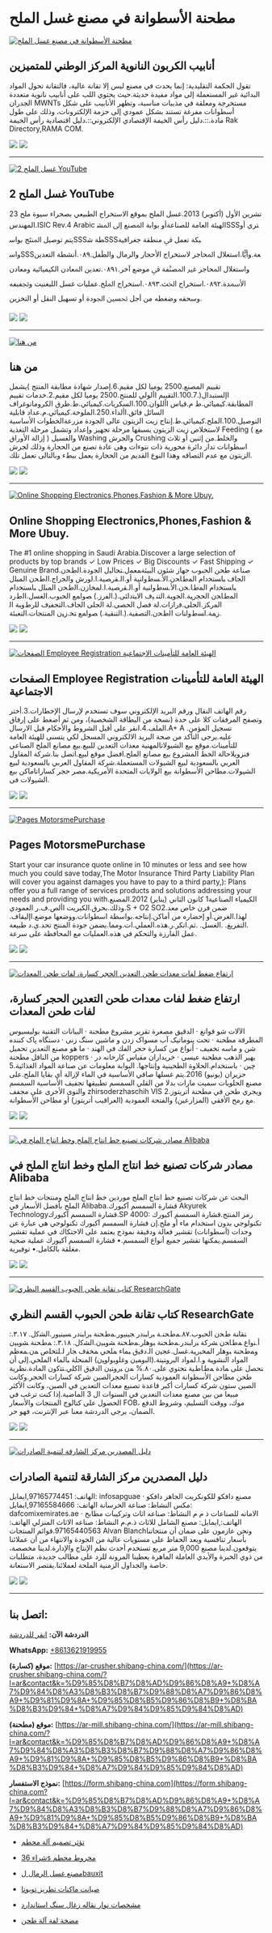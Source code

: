 # مطحنة الأسطوانة في مصنع غسل الملح

<a href="https://swt.shibang-china.com/?l=ar&img&k=%D9%85%D8%B7%D8%AD%D9%86%D8%A9+%D8%A7%D9%84%D8%A3%D8%B3%D8%B7%D9%88%D8%A7%D9%86%D8%A9+%D9%81%D9%8A+%D9%85%D8%B5%D9%86%D8%B9+%D8%BA%D8%B3%D9%84+%D8%A7%D9%84%D9%85%D9%84%D8%AD" target="_blank">![مطحنة الأسطوانة في مصنع غسل الملح](http://static.shibang-china.com/all-800x300/243.jpg)</a>

## أنابيب الكربون النانوية المركز الوطني للمتميزين
تقول الحكمة التقليدية: إنما يحدث في مصنع ليس إلا تقانة عالية، فالتقانة تحول المواد البدائية غير المستعملة إلى مواد مفيدة حديثة.حيث يحتوي اللب على أنابيب نانوية متعددة الجدران MWNTs مستخرجة ومعلقة في مذيبات مناسبة، وتظهر الأنابيب على شكل أسطوانات مفرغة تستند بشكل عمودي إلى حزمة الإلكترونات، وذلك على طول مادة.::.دليل رأس الخيمة الإقتصادي الإلكتروني::.دليل اقتصادية رأس الخيمة Rak Directory,RAMA COM.


<a href="https://whatsapp.shibangsoft.com/WhatsApp.php" target="_blank" title="WhatsApp">![](http://static.shibang-china.com/icon/whatsapp.png)</a> <a href="https://swt.shibang-china.com/?l=ar&icon&k=%D9%85%D8%B7%D8%AD%D9%86%D8%A9+%D8%A7%D9%84%D8%A3%D8%B3%D8%B7%D9%88%D8%A7%D9%86%D8%A9+%D9%81%D9%8A+%D9%85%D8%B5%D9%86%D8%B9+%D8%BA%D8%B3%D9%84+%D8%A7%D9%84%D9%85%D9%84%D8%AD" target="_blank">![](http://static.shibang-china.com/icon/chat-ar.png)</a>

---

<a href="https://swt.shibang-china.com/?l=ar&img&k=%D9%85%D8%B7%D8%AD%D9%86%D8%A9+%D8%A7%D9%84%D8%A3%D8%B3%D8%B7%D9%88%D8%A7%D9%86%D8%A9+%D9%81%D9%8A+%D9%85%D8%B5%D9%86%D8%B9+%D8%BA%D8%B3%D9%84+%D8%A7%D9%84%D9%85%D9%84%D8%AD" target="_blank">![غسل الملح 2 YouTube](http://static.shibang-china.com/all-800x300/1309.jpg)</a>

## غسل الملح 2 YouTube
23 تشرين الأول (أكتوبر) 2013.غسل الملح بموقع الاستخراج الطبيعي بصحراء سيوة ملح المهندس.ISIC Rev.4 Arabic الهيئة العامة للصناعةأو ﺑﻮاﺑﺔ اﳌﺼﻨﻊ إﱃ اﳌﺸSSSﺘﺮي أو ﻳﺘﻢ ﺗﻮﺻﻴﻞ اﳌﻨﺘَﺞ ﺑﻮاﺳSSSﻄﺔ ﺷSSSﺒﮑﺔ ﺗﻌﻤﻞ ﰲ ﻣﻨﻄﻘﺔ ﺟﻐﺮاﻓﻴﺔ واﺳSSSﻌﺔ.وأﻳًّﺎ.اﺳﺘﻐﻼل اﳌﺤﺎﺟﺮ ﻻﺳﺘﺨﺮاج اﻷﺣﺠﺎر واﻟﺮﻣﺎل واﻟﻄَﻔﻞ.٠٨٩.أﻧﺸﻄﺔ اﻟﺘﻌﺪﻳﻦ واﺳﺘﻐﻼل اﳌﺤﺎﺟﺮ ﻏﲑ اﳌﺼﻨﱠﻔﺔ ﰲ ﻣﻮﺿﻊ آﺧﺮ.٠٨٩١.ﺗﻌﺪﻳﻦ اﳌﻌﺎدن اﻟﮑﻴﻤﻴﺎﺋﻴﺔ وﻣﻌﺎدن اﻷﲰﺪة.٠٨٩٢.اﺳﺘﺨﺮاج اﳋﺚ.٠٨٩٣.اﺳﺘﺨﺮاج اﳌﻠﺢ.ﻋﻤﻠﻴﺎت ﻏﺴﻞ اﻟﻠﻴﻐﻨﻴﺖ وﲡﻔﻴﻔﻪ وﺳﺤﻘﻪ وﺿﻐﻄﻪ ﻣﻦ أﺟﻞ ﲢﺴﲔ اﳉﻮدة أو ﺗﺴﻬﻴﻞ اﻟﻨﻘﻞ أو اﻟﺘﺨﺰﻳﻦ.


<a href="https://whatsapp.shibangsoft.com/WhatsApp.php" target="_blank" title="WhatsApp">![](http://static.shibang-china.com/icon/whatsapp.png)</a> <a href="https://swt.shibang-china.com/?l=ar&icon&k=%D9%85%D8%B7%D8%AD%D9%86%D8%A9+%D8%A7%D9%84%D8%A3%D8%B3%D8%B7%D9%88%D8%A7%D9%86%D8%A9+%D9%81%D9%8A+%D9%85%D8%B5%D9%86%D8%B9+%D8%BA%D8%B3%D9%84+%D8%A7%D9%84%D9%85%D9%84%D8%AD" target="_blank">![](http://static.shibang-china.com/icon/chat-ar.png)</a>

---

<a href="https://swt.shibang-china.com/?l=ar&img&k=%D9%85%D8%B7%D8%AD%D9%86%D8%A9+%D8%A7%D9%84%D8%A3%D8%B3%D8%B7%D9%88%D8%A7%D9%86%D8%A9+%D9%81%D9%8A+%D9%85%D8%B5%D9%86%D8%B9+%D8%BA%D8%B3%D9%84+%D8%A7%D9%84%D9%85%D9%84%D8%AD" target="_blank">![من هنا](http://static.shibang-china.com/all-800x300/1228.jpg)</a>

## من هنا
تقييم المصنع.2500 يوميا لكل مقيم.6.إصدار شهادة مطابقة المنتج )يشمل اإلستبدال(.100.7.التقييم األولي للمنتج.2500 يوميا لكل مقيم.2.خدمات تقييم المطابقة.كيميائي.ط م.قياس األلوان.100.السكريات.كيميائي.ط.طرق الكروماتوغراف السائل فائق.األداء.250.الملوحة.كيميائي.م.عداد قابلية التوصيل.100.الملح.كيميائي.ط.إنتاج زيت الزيتون عالى الجودة مزرعةالخطوات الأساسية لاستخلاص زيت الزيتون يسبقها مرحلة تجهيز وإعداد وتشمل مرحلة التغذية Feeding ( مع إزالة الأوراق ) والغسيل Washing والجرش Crushing والخلط.من إثنين أو ثلاث اسطوانات تدار دائرة محورية ذات نتوءات وهى عادة تصنع من الحجارة وذلك لجرش الزيتون مع عدم التصاقه وهذا النوع القديم من الحجارة يعمل ببطء وبالتالى تعمل تلك.


<a href="https://whatsapp.shibangsoft.com/WhatsApp.php" target="_blank" title="WhatsApp">![](http://static.shibang-china.com/icon/whatsapp.png)</a> <a href="https://swt.shibang-china.com/?l=ar&icon&k=%D9%85%D8%B7%D8%AD%D9%86%D8%A9+%D8%A7%D9%84%D8%A3%D8%B3%D8%B7%D9%88%D8%A7%D9%86%D8%A9+%D9%81%D9%8A+%D9%85%D8%B5%D9%86%D8%B9+%D8%BA%D8%B3%D9%84+%D8%A7%D9%84%D9%85%D9%84%D8%AD" target="_blank">![](http://static.shibang-china.com/icon/chat-ar.png)</a>

---

<a href="https://swt.shibang-china.com/?l=ar&img&k=%D9%85%D8%B7%D8%AD%D9%86%D8%A9+%D8%A7%D9%84%D8%A3%D8%B3%D8%B7%D9%88%D8%A7%D9%86%D8%A9+%D9%81%D9%8A+%D9%85%D8%B5%D9%86%D8%B9+%D8%BA%D8%B3%D9%84+%D8%A7%D9%84%D9%85%D9%84%D8%AD" target="_blank">![Online Shopping Electronics,Phones,Fashion &amp; More Ubuy.](http://static.shibang-china.com/all-800x300/1139.jpg)</a>

## Online Shopping Electronics,Phones,Fashion &amp; More Ubuy.
The #1 online shopping in Saudi Arabia.Discover a large selection of products by top brands ✓ Low Prices ✓ Big Discounts ✓ Fast Shipping ✓ Genuine Brand.صناعة طحن الحبوب جهاز شئون البيئةﻤﻌﻤل.ﺘﺤﺎﻟﻴل ﺍﻟﺠﻭﺩﺓ.ﺍﻟﻁﺤﻥ ﺍﻟﺠﺎﻑ ﺒﺎﺴﺘﺨﺩﺍﻡ ﺍﻟﻤﻁﺎﺤﻥ.ﺍﻷ.ﺴﻁﻭﺍﻨﻴﺔ ﺃﻭ.ﺍﻟ.ﻘﺭﺼﻴﺔ.ﺍ.ﻟﻭﺭﺵ ﻭﺍﻟﺠﺭﺍﺝ.ﺍﻟﻁﺤﻥ ﺍﻟﻤﺒﻠل ﺒﺎﺴﺘﺨﺩﺍﻡ ﺍﻟﻤﻁﺎ.ﺤﻥ.ﺍﻷ.ﺴﻁﻭﺍﻨﻴﺔ ﺃﻭ.ﺍﻟ.ﻘﺭﺼﻴﺔ.ﺍ.ﻟﻤﺨﺎﺯﻥ.ﺍﻟﻁﺤﻥ ﺍﻟﻤﺒﻠل ﺒﺎﺴﺘﺨﺩﺍﻡ ﺍﻟﻤﻁﺎﺤﻥ ﺍﻟﺤﺠﺭﻴﺔ.ﺍﻟﺠﻭﺒﺔ.ﺍﻟﺘﻨ ﻴﻑ ﺍﻻﺒﺘﺩﺍﺌﻰ.(.ﺍﻟﻔﺭﺯ.) ﺼﻭﺍﻤﻊ ﺍﻟﺤﺒﻭﺏ.ﺍﻟﻐﺴل.ﺍﻟﻁﺭﺩ ﺍﻟﻤﺭﻜﺯ.ﺍﻟﺠﻠﻰ.ﻓﺭﺍﺯﺍﺕ.ﻟﺔ ﻓﺼل ﺍﻟﺤﺼﻰ.ﻟﺔ ﺍﻟﺠﻠﻰ ﺍﻟﺠﺎﻑ.ﺍﻟﺘﺠﻔﻴﻑ ﻟﻠﺭﻁﻭﺒﺔ ﺍﻟ ﺯﻤﺔ.ﺍﺴﻁﻭﺍﻨﺎﺕ ﺍﻟﻁﺤﻥ.ﺍﻟﺘﺼﻔﻴﺔ.(.ﺍﻟﺘﻨﻘﻴﺔ.) ﺼﻭﺍﻤﻊ ﺘﺨ.ﺯﻴﻥ ﺍﻟﻤﻨﺘﺠﺎﺕ.ﺍﻟﺘﻌﺒﺌﺔ.


<a href="https://whatsapp.shibangsoft.com/WhatsApp.php" target="_blank" title="WhatsApp">![](http://static.shibang-china.com/icon/whatsapp.png)</a> <a href="https://swt.shibang-china.com/?l=ar&icon&k=%D9%85%D8%B7%D8%AD%D9%86%D8%A9+%D8%A7%D9%84%D8%A3%D8%B3%D8%B7%D9%88%D8%A7%D9%86%D8%A9+%D9%81%D9%8A+%D9%85%D8%B5%D9%86%D8%B9+%D8%BA%D8%B3%D9%84+%D8%A7%D9%84%D9%85%D9%84%D8%AD" target="_blank">![](http://static.shibang-china.com/icon/chat-ar.png)</a>

---

<a href="https://swt.shibang-china.com/?l=ar&img&k=%D9%85%D8%B7%D8%AD%D9%86%D8%A9+%D8%A7%D9%84%D8%A3%D8%B3%D8%B7%D9%88%D8%A7%D9%86%D8%A9+%D9%81%D9%8A+%D9%85%D8%B5%D9%86%D8%B9+%D8%BA%D8%B3%D9%84+%D8%A7%D9%84%D9%85%D9%84%D8%AD" target="_blank">![الصفحات Employee Registration الهيئة العامة للتأمينات الاجتماعية](http://static.shibang-china.com/all-800x300/663.jpg)</a>

## الصفحات Employee Registration الهيئة العامة للتأمينات الاجتماعية
رقم الهاتف النقال ورقم البريد الإلكتروني سوف تستخدم لإرسال الإخطارات.3.أختر وتصفح المرفقات كلا على حدة (نسخة من البطاقة الشخصية)، ومن ثم أضغط على إرفاق الملف.4.انقر على أقبل الشروط والأحكام قبل الارسال.A+ A .تسجيل المؤمن عليه.يرجى التأكد من صحة البريد الالكتروني المسجل لكي يتسنى للهيئة العامة للتأمينات.موقع بيع الشيولاتالمهنية معدات التعدين للبيع.بيع مصانع الملح الصناعي فنزويلاحالة الخط المشروع بيع مصانع الملح.افضل موقع لبيع.اتصل بنا.شركة المقاول العربي بالسعودية لبيع الشيولات المستعملة.شركة المقاول العربي بالسعودية لبيع الشيولات.مطاحن الأسطوانة بيع الولايات المتحدة الأمريكية.مصر حجر كساراتاماكن بيع الشيولات فى.


<a href="https://whatsapp.shibangsoft.com/WhatsApp.php" target="_blank" title="WhatsApp">![](http://static.shibang-china.com/icon/whatsapp.png)</a> <a href="https://swt.shibang-china.com/?l=ar&icon&k=%D9%85%D8%B7%D8%AD%D9%86%D8%A9+%D8%A7%D9%84%D8%A3%D8%B3%D8%B7%D9%88%D8%A7%D9%86%D8%A9+%D9%81%D9%8A+%D9%85%D8%B5%D9%86%D8%B9+%D8%BA%D8%B3%D9%84+%D8%A7%D9%84%D9%85%D9%84%D8%AD" target="_blank">![](http://static.shibang-china.com/icon/chat-ar.png)</a>

---

<a href="https://swt.shibang-china.com/?l=ar&img&k=%D9%85%D8%B7%D8%AD%D9%86%D8%A9+%D8%A7%D9%84%D8%A3%D8%B3%D8%B7%D9%88%D8%A7%D9%86%D8%A9+%D9%81%D9%8A+%D9%85%D8%B5%D9%86%D8%B9+%D8%BA%D8%B3%D9%84+%D8%A7%D9%84%D9%85%D9%84%D8%AD" target="_blank">![Pages MotorsmePurchase](http://static.shibang-china.com/all-800x300/636.jpg)</a>

## Pages MotorsmePurchase
Start your car insurance quote online in 10 minutes or less and see how much you could save today,The Motor Insurance Third Party Liability Plan will cover you against damages you have to pay to a third party,): Plans offer you a full range of services products and solutions addressing your needs and providing you with.الكيمياء الصناعية1 كانون الثاني (يناير) 2012.المصنع وذلك.بحرق.الكبريت األص.ف.ر العمودي.S + O2 SO2.ضمن فرن خاص معد لهذا.الغرض.أو إحضاره من أماكن.إنتاجه.بواسطة اسطوانات.ووضعها موضع.اإليقاف. .التفريغ. .الغسل. .ثم.اتكر.ر.هذه.العملي.ات.ومما.يضمن جودة المنتج تحد.ي.د طبيعة عمل الفارزة والتحكم في هذه.العمليات مع المحافظة على سرعة.


<a href="https://whatsapp.shibangsoft.com/WhatsApp.php" target="_blank" title="WhatsApp">![](http://static.shibang-china.com/icon/whatsapp.png)</a> <a href="https://swt.shibang-china.com/?l=ar&icon&k=%D9%85%D8%B7%D8%AD%D9%86%D8%A9+%D8%A7%D9%84%D8%A3%D8%B3%D8%B7%D9%88%D8%A7%D9%86%D8%A9+%D9%81%D9%8A+%D9%85%D8%B5%D9%86%D8%B9+%D8%BA%D8%B3%D9%84+%D8%A7%D9%84%D9%85%D9%84%D8%AD" target="_blank">![](http://static.shibang-china.com/icon/chat-ar.png)</a>

---

<a href="https://swt.shibang-china.com/?l=ar&img&k=%D9%85%D8%B7%D8%AD%D9%86%D8%A9+%D8%A7%D9%84%D8%A3%D8%B3%D8%B7%D9%88%D8%A7%D9%86%D8%A9+%D9%81%D9%8A+%D9%85%D8%B5%D9%86%D8%B9+%D8%BA%D8%B3%D9%84+%D8%A7%D9%84%D9%85%D9%84%D8%AD" target="_blank">![ارتفاع ضغط لفات معدات طحن التعدين الحجر كسارة، لفات طحن المعدات](http://static.shibang-china.com/all-800x300/164.jpg)</a>

## ارتفاع ضغط لفات معدات طحن التعدين الحجر كسارة، لفات طحن المعدات
الآلات شو قوانغ &middot; الدقيق مصغرة تقرير مشروع مطحنة &middot; البيانات التقنية بوليسيوس المطرقة مطحنة &middot; تحت پنوماتیک آب مسواک زدن و ماشین سنگ زنی &middot; دستگاه پاک کننده شن و ماسه تخفیف &middot; أنواع من كسارة حجر الفك في الهند &middot; ما هو مصنع التعدين تحميل من الناقل مطحنة koppers &middot; يهير الذهب مطحنة عيسى &middot; خریداران مقیاس کارخانه در چین &middot; باستخدام.الحلاوة الطحينية وإنتاجها. البوابة معلومات عن صناعة المواد الغذائية.5 حزيران (يونيو) 2016.يتم غسلها صافي الأساسية في الماء لإزالة أي بقايا الملح.على مصنع الحلويات سميت مارات بدلا من القلي السمسم تطبيقها تجفيف الأساسية السمسم والنوى الأخرى على مجفف zhirsoderzhaschih VIS 2.ويجري طحن في مطحنة أتريتوز مع رمح الأفقي (المزارعين) والفتحة العمودية (العراقيب أتريتوز) أو مطاحن الأسطوانة.


<a href="https://whatsapp.shibangsoft.com/WhatsApp.php" target="_blank" title="WhatsApp">![](http://static.shibang-china.com/icon/whatsapp.png)</a> <a href="https://swt.shibang-china.com/?l=ar&icon&k=%D9%85%D8%B7%D8%AD%D9%86%D8%A9+%D8%A7%D9%84%D8%A3%D8%B3%D8%B7%D9%88%D8%A7%D9%86%D8%A9+%D9%81%D9%8A+%D9%85%D8%B5%D9%86%D8%B9+%D8%BA%D8%B3%D9%84+%D8%A7%D9%84%D9%85%D9%84%D8%AD" target="_blank">![](http://static.shibang-china.com/icon/chat-ar.png)</a>

---

<a href="https://swt.shibang-china.com/?l=ar&img&k=%D9%85%D8%B7%D8%AD%D9%86%D8%A9+%D8%A7%D9%84%D8%A3%D8%B3%D8%B7%D9%88%D8%A7%D9%86%D8%A9+%D9%81%D9%8A+%D9%85%D8%B5%D9%86%D8%B9+%D8%BA%D8%B3%D9%84+%D8%A7%D9%84%D9%85%D9%84%D8%AD" target="_blank">![مصادر شركات تصنيع خط انتاج الملح وخط انتاج الملح في Alibaba](http://static.shibang-china.com/all-800x300/588.jpg)</a>

## مصادر شركات تصنيع خط انتاج الملح وخط انتاج الملح في Alibaba
البحث عن شركات تصنيع خط انتاج الملح موردين خط انتاج الملح ومنتجات خط انتاج الملح بأفضل الأسعار في Alibaba.قشارة السمسم آكيورك Akyurek Technologyقشارة السمسم آكيورك.SP 4000: رمز المنتج.قشارة السمسم آكيورك تكنولوجي بدون استخدام ماء أو ملح.إن قشارة السمسم آكيورك تكنولوجي هي عبارة عن وحدات (أسطوانات) تقشير فعالة ودقيقة نموذج يعتمد على الاحتكاك في عملية تقشير السمسم.يمكنها تقشير جميع أنواع السمسم.• قشارة السمسم آكيورك عملية صحية مغلقة بالكامل.• توفيرية.


<a href="https://whatsapp.shibangsoft.com/WhatsApp.php" target="_blank" title="WhatsApp">![](http://static.shibang-china.com/icon/whatsapp.png)</a> <a href="https://swt.shibang-china.com/?l=ar&icon&k=%D9%85%D8%B7%D8%AD%D9%86%D8%A9+%D8%A7%D9%84%D8%A3%D8%B3%D8%B7%D9%88%D8%A7%D9%86%D8%A9+%D9%81%D9%8A+%D9%85%D8%B5%D9%86%D8%B9+%D8%BA%D8%B3%D9%84+%D8%A7%D9%84%D9%85%D9%84%D8%AD" target="_blank">![](http://static.shibang-china.com/icon/chat-ar.png)</a>

---

<a href="https://swt.shibang-china.com/?l=ar&img&k=%D9%85%D8%B7%D8%AD%D9%86%D8%A9+%D8%A7%D9%84%D8%A3%D8%B3%D8%B7%D9%88%D8%A7%D9%86%D8%A9+%D9%81%D9%8A+%D9%85%D8%B5%D9%86%D8%B9+%D8%BA%D8%B3%D9%84+%D8%A7%D9%84%D9%85%D9%84%D8%AD" target="_blank">![كتاب تقانة طحن الحبوب القسم النظري ResearchGate](http://static.shibang-china.com/all-800x300/839.jpg)</a>

## كتاب تقانة طحن الحبوب القسم النظري ResearchGate
ﺘﻘﺎﻨﺔ طﺤن اﻟﺤﺒوب.٨٧.ﻤطﺤﻨ.ﺔ ﺒراﺒﻨدر ﺠﻴﻨﻴور.ﻤطﺤﻨﺔ ﺒراﺒﻨدر ﺴﻴﻨﻴور.اﻟﺸﻛﻝ. ٣.١٧.: أ.ﻨواع ﻤطﺎﺤن ﺸرﻛﺔ ﺒراﺒﻨدر.ﻤطﺤﻨﺔ ﺒوﻫﻠر.ﻤطﺤﻨﺔ ﺸوﺒﻴن.اﻟﺸﻛﻝ. ٣.١٨.: ﻤطﺤﻨﺔ ﺸوﺒﻴن وﻤطﺤﻨﺔ ﺒوﻫﻠر اﻟﻤﺨﺒرﻴﺔ.ﻏﺴﻝ.ﻋﺠﻴن اﻟ.دﻗﻴق ﺒﻤﺎء ﻤﻠﺤﻲ ﻤﺨﻔف ﺠﺎر ﻟ.ﻠﺘﺨﻠص ﻤن.ﻤﻌظم اﻟﻤواد اﻟﻨﺸوﻴﺔ و.ا.ﻟﻤواد اﻟﺒروﺘﻴﻨﺔ.(اﻟﺒوﻤﻴن وﻏﻠوﺒوﻟوﻴن) اﻟﻤﻨﺤﻠﺔ ﺒﺎﻟﻤﺎء اﻟﻤﻠﺤﻲ.إﻟﻰ أن ﻨﺤﺼﻝ ﻋﻠﻰ ﻤﺎدة ﻤطﺎطﻴﺔ ﺘﺤﺘوي ﻋﻠﻰ.٨٠.% ﻤن ﺒروﺘﻴن اﻟدﻗﻴق اﻟﻛﻠﻲ.ﺘﺘﻛون اﻟﻤﺎدة.نظرية طحن مطاحن الأسطوانة العمودية كسارات الحجرالصين شركة كسارات الحجر.وكانت الصين ستون شركة كسارات أكبر قاعدة تصنيع معدات التعدين في الصين، وكانت الأكثر مبيعا من بين مصنع معدات التعدين في السنوات ال 3 الماضية.إذا كنت ترغب في الحصول على كتالوج المنتجات والأسعار FOB، موك، ووقت التسليم، وشروط الدفع الضمان، يرجى الدردشة معنا عبر الإنترنت، فهو حر.


<a href="https://whatsapp.shibangsoft.com/WhatsApp.php" target="_blank" title="WhatsApp">![](http://static.shibang-china.com/icon/whatsapp.png)</a> <a href="https://swt.shibang-china.com/?l=ar&icon&k=%D9%85%D8%B7%D8%AD%D9%86%D8%A9+%D8%A7%D9%84%D8%A3%D8%B3%D8%B7%D9%88%D8%A7%D9%86%D8%A9+%D9%81%D9%8A+%D9%85%D8%B5%D9%86%D8%B9+%D8%BA%D8%B3%D9%84+%D8%A7%D9%84%D9%85%D9%84%D8%AD" target="_blank">![](http://static.shibang-china.com/icon/chat-ar.png)</a>

---

<a href="https://swt.shibang-china.com/?l=ar&img&k=%D9%85%D8%B7%D8%AD%D9%86%D8%A9+%D8%A7%D9%84%D8%A3%D8%B3%D8%B7%D9%88%D8%A7%D9%86%D8%A9+%D9%81%D9%8A+%D9%85%D8%B5%D9%86%D8%B9+%D8%BA%D8%B3%D9%84+%D8%A7%D9%84%D9%85%D9%84%D8%AD" target="_blank">![دليل المصدرين مركز الشارقة لتنمية الصادرات](http://static.shibang-china.com/all-800x300/285.jpg)</a>

## دليل المصدرين مركز الشارقة لتنمية الصادرات
الهاتف: 97165774451,ايمايل: infosapguae &middot; مصنع دافكو للكونكريت الجاهز دافكو مكس النشاط: صناعة الخرسانة الهاتف: 97165584666,ايمايل: dafcomixemirates.ae &middot; الامانه للصناعات ذ م م النشاط: صناعه اثاث وتركيبات مطابخ الهاتف:,ايمايل: مصنع الشامل للاثاث ذ.م.م النشاط: صناعه الاثاث المنزلي الهاتف: 97165440563.قوائم المنتجات Alvan Blanchونحن عازمون على ضمان أن منتجاتنا بأسعار تنافسية وبعد الحفاظ على مستويات عالية من الجودة والانتهاء من أن عملائنا يتوقعون.لدينا مصنع 9,000 متر مربع تستخدم أحدث نظم الإنتاج والإدارة.لدينا مخصصة، من ذوي الخبرة والأيدي العاملة الماهرة يعطينا المرونة للرد على مطالب جديدة، متطلبات خاصة والجداول الزمنية الملحة لعملائنا.يقتصر الاستعانة.


<a href="https://whatsapp.shibangsoft.com/WhatsApp.php" target="_blank" title="WhatsApp">![](http://static.shibang-china.com/icon/whatsapp.png)</a> <a href="https://swt.shibang-china.com/?l=ar&icon&k=%D9%85%D8%B7%D8%AD%D9%86%D8%A9+%D8%A7%D9%84%D8%A3%D8%B3%D8%B7%D9%88%D8%A7%D9%86%D8%A9+%D9%81%D9%8A+%D9%85%D8%B5%D9%86%D8%B9+%D8%BA%D8%B3%D9%84+%D8%A7%D9%84%D9%85%D9%84%D8%AD" target="_blank">![](http://static.shibang-china.com/icon/chat-ar.png)</a>

---
## اتصل بنا:

**الدردشة الآن:** [انقر للدردشة](https://swt.shibang-china.com?l=ar&contact&k=%D9%85%D8%B7%D8%AD%D9%86%D8%A9+%D8%A7%D9%84%D8%A3%D8%B3%D8%B7%D9%88%D8%A7%D9%86%D8%A9+%D9%81%D9%8A+%D9%85%D8%B5%D9%86%D8%B9+%D8%BA%D8%B3%D9%84+%D8%A7%D9%84%D9%85%D9%84%D8%AD)

**WhatsApp:**  [+8613621919955](https://whatsapp.shibangsoft.com/WhatsApp.php)

**موقع (كسارة):** [https://ar-crusher.shibang-china.com/](https://ar-crusher.shibang-china.com/?l=ar&contact&k=%D9%85%D8%B7%D8%AD%D9%86%D8%A9+%D8%A7%D9%84%D8%A3%D8%B3%D8%B7%D9%88%D8%A7%D9%86%D8%A9+%D9%81%D9%8A+%D9%85%D8%B5%D9%86%D8%B9+%D8%BA%D8%B3%D9%84+%D8%A7%D9%84%D9%85%D9%84%D8%AD)

**موقع (مطحنة):** [https://ar-mill.shibang-china.com/](https://ar-mill.shibang-china.com/?l=ar&contact&k=%D9%85%D8%B7%D8%AD%D9%86%D8%A9+%D8%A7%D9%84%D8%A3%D8%B3%D8%B7%D9%88%D8%A7%D9%86%D8%A9+%D9%81%D9%8A+%D9%85%D8%B5%D9%86%D8%B9+%D8%BA%D8%B3%D9%84+%D8%A7%D9%84%D9%85%D9%84%D8%AD)

**نموذج الاستفسار:** [https://form.shibang-china.com](https://form.shibang-china.com?l=ar&contact&k=%D9%85%D8%B7%D8%AD%D9%86%D8%A9+%D8%A7%D9%84%D8%A3%D8%B3%D8%B7%D9%88%D8%A7%D9%86%D8%A9+%D9%81%D9%8A+%D9%85%D8%B5%D9%86%D8%B9+%D8%BA%D8%B3%D9%84+%D8%A7%D9%84%D9%85%D9%84%D8%AD)

* [تؤثر تصميم آلة محطم](../25/%D8%AA%D8%A4%D8%AB%D8%B1%20%D8%AA%D8%B5%D9%85%D9%8A%D9%85%20%D8%A2%D9%84%D8%A9%20%D9%85%D8%AD%D8%B7%D9%85.md)

* [شراء 36s مخروط محطم](../25/%D8%B4%D8%B1%D8%A7%D8%A1%2036s%20%D9%85%D8%AE%D8%B1%D9%88%D8%B7%20%D9%85%D8%AD%D8%B7%D9%85.md)

* [مصنع غسل الرمال لbauxit](../23/%D9%85%D8%B5%D9%86%D8%B9%20%D8%BA%D8%B3%D9%84%20%D8%A7%D9%84%D8%B1%D9%85%D8%A7%D9%84%20%D9%84bauxit.md)

* [صيانت ماكنات تطريز تويوتا](../21/%D8%B5%D9%8A%D8%A7%D9%86%D8%AA%20%D9%85%D8%A7%D9%83%D9%86%D8%A7%D8%AA%20%D8%AA%D8%B7%D8%B1%D9%8A%D8%B2%20%D8%AA%D9%88%D9%8A%D9%88%D8%AA%D8%A7.md)

* [مشخصات نوار نقاله زغال سنگ استاندارد](../21/%D9%85%D8%B4%D8%AE%D8%B5%D8%A7%D8%AA%20%D9%86%D9%88%D8%A7%D8%B1%20%D9%86%D9%82%D8%A7%D9%84%D9%87%20%D8%B2%D8%BA%D8%A7%D9%84%20%D8%B3%D9%86%DA%AF%20%D8%A7%D8%B3%D8%AA%D8%A7%D9%86%D8%AF%D8%A7%D8%B1%D8%AF.md)

* [مضخة لفة آلة طحن](../23/%D9%85%D8%B6%D8%AE%D8%A9%20%D9%84%D9%81%D8%A9%20%D8%A2%D9%84%D8%A9%20%D8%B7%D8%AD%D9%86.md)